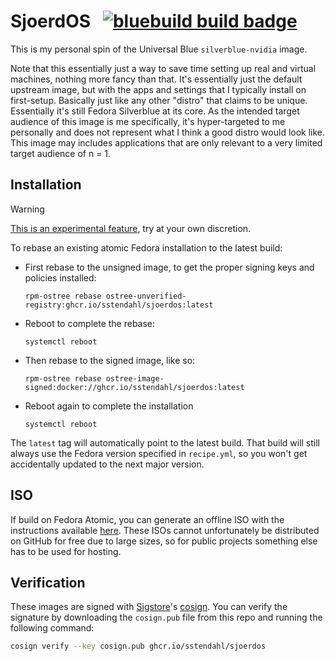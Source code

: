 # SjoerdOS &nbsp; [![bluebuild build badge](https://github.com/sstendahl/sjoerdos/actions/workflows/build.yml/badge.svg)](https://github.com/sstendahl/sjoerdos/actions/workflows/build.yml)

This is my personal spin of the Universal Blue `silverblue-nvidia` image.

Note that this essentially just a way to save time setting up real and virtual machines, nothing more fancy than that. It's essentially just the default upstream image, but with the apps and settings that I typically install on first-setup. Basically just like any other "distro" that claims to be unique. Essentially it's still Fedora Silverblue at its core.
As the intended target audience of this image is me specifically, it's hyper-targeted to me personally and does not represent what I think a good distro would look like. This image may includes applications that are only relevant to a very limited target audience of n = 1.


## Installation

> [!WARNING]  
> [This is an experimental feature](https://www.fedoraproject.org/wiki/Changes/OstreeNativeContainerStable), try at your own discretion.

To rebase an existing atomic Fedora installation to the latest build:

- First rebase to the unsigned image, to get the proper signing keys and policies installed:
  ```
  rpm-ostree rebase ostree-unverified-registry:ghcr.io/sstendahl/sjoerdos:latest
  ```
- Reboot to complete the rebase:
  ```
  systemctl reboot
  ```
- Then rebase to the signed image, like so:
  ```
  rpm-ostree rebase ostree-image-signed:docker://ghcr.io/sstendahl/sjoerdos:latest
  ```
- Reboot again to complete the installation
  ```
  systemctl reboot
  ```

The `latest` tag will automatically point to the latest build. That build will still always use the Fedora version specified in `recipe.yml`, so you won't get accidentally updated to the next major version.

## ISO

If build on Fedora Atomic, you can generate an offline ISO with the instructions available [here](https://blue-build.org/learn/universal-blue/#fresh-install-from-an-iso). These ISOs cannot unfortunately be distributed on GitHub for free due to large sizes, so for public projects something else has to be used for hosting.

## Verification

These images are signed with [Sigstore](https://www.sigstore.dev/)'s [cosign](https://github.com/sigstore/cosign). You can verify the signature by downloading the `cosign.pub` file from this repo and running the following command:

```bash
cosign verify --key cosign.pub ghcr.io/sstendahl/sjoerdos
```
